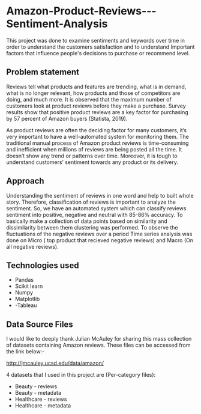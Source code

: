 # Amazon-Product-Reviews---Sentiment-Analysis
This project was done to examine sentiments and keywords over time in order to understand the customers satisfaction and to understand Important factors that influence people's decisions to purchase or recommend level.

<H2> Problem statement</H2>

Reviews tell what products and features are trending, what is in demand, what is no longer relevant, how products and those of competitors are doing, and much more.
It is observed that the maximum number of customers look at product reviews before they make a purchase. Survey results show that positive product reviews are a key factor for purchasing by 57 percent of Amazon buyers (Statista, 2019).

As product reviews are often the deciding factor for many customers, it’s very important to have a well-automated system for monitoring them.
The traditional manual process of Amazon product reviews is time-consuming and inefficient when millions of reviews are being posted all the time. It doesn’t show any trend or patterns over time. Moreover, it is tough to understand customers’ sentiment towards any product or its delivery. 


<H2>Approach </H2>

Understanding the sentiment of reviews in one word and help to built whole story. Therefore, classification of reviews is important to analyze the sentiment.
So, we have an automated system which can classify reviews sentiment into positive, negative and neutral with 85-86% accuracy. 
To basically make a collection of data points based on similarity and dissimilarity between them clustering was performed.
To observe the fluctuations of the negative reviews over a period Time series analysis was done on Micro ( top product that recieved negative reviews) and Macro (On all negative reviews).

<H2>Technologies used</H2>

- Pandas
- Scikit learn
- Numpy
- Matplotlib
- -Tableau



<H2> Data Source Files</H2>
I would like to deeply thank Julian McAuley for sharing this mass collection of datasets containing Amazon reviews. These files can be accessed from the link below:-

http://jmcauley.ucsd.edu/data/amazon/

4 datasets that I used in this project are (Per-category files):

- Beauty - reviews
- Beauty - metadata
- Healthcare - reviews
- Healthcare - metadata

